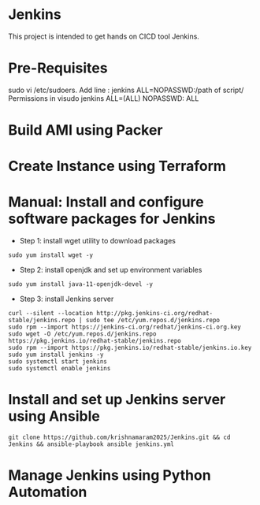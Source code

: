 # Jenkins
This project is intended to get hands on CICD tool Jenkins.

# Pre-Requisites
sudo vi /etc/sudoers. Add line : jenkins ALL=NOPASSWD:/path of script/
Permissions in visudo jenkins ALL=(ALL) NOPASSWD: ALL

# Build AMI using Packer

# Create Instance using Terraform

# Manual: Install and configure software packages for Jenkins
* Step 1: install wget utility to download packages
```
sudo yum install wget -y
```
* Step 2: install openjdk and set up environment variables 
```
sudo yum install java-11-openjdk-devel -y
```
* Step 3: install Jenkins server 
```
curl --silent --location http://pkg.jenkins-ci.org/redhat-stable/jenkins.repo | sudo tee /etc/yum.repos.d/jenkins.repo 
sudo rpm --import https://jenkins-ci.org/redhat/jenkins-ci.org.key 
sudo wget -O /etc/yum.repos.d/jenkins.repo https://pkg.jenkins.io/redhat-stable/jenkins.repo 
sudo rpm --import https://pkg.jenkins.io/redhat-stable/jenkins.io.key 
sudo yum install jenkins -y
sudo systemctl start jenkins 
sudo systemctl enable jenkins
```


# Install and set up Jenkins server using Ansible
```
git clone https://github.com/krishnamaram2025/Jenkins.git && cd Jenkins && ansible-playbook ansible jenkins.yml
```
# Manage Jenkins using Python Automation
